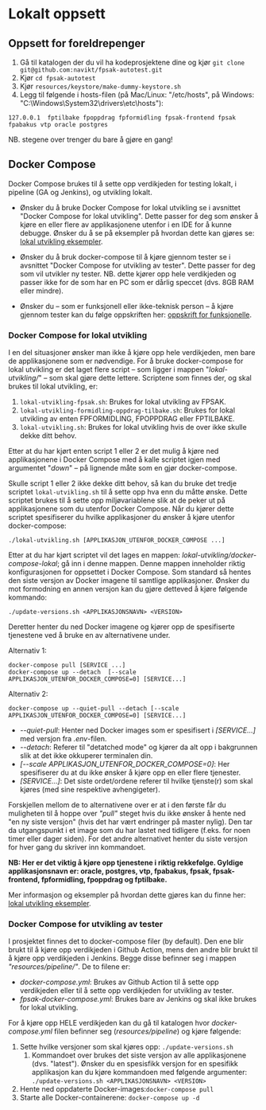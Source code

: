 # Lokalt oppsett
## Oppsett for foreldrepenger
1. Gå til katalogen der du vil ha kodeprosjektene dine og kjør `git clone git@github.com:navikt/fpsak-autotest.git`
2. Kjør `cd fpsak-autotest`
3. Kjør `resources/keystore/make-dummy-keystore.sh`
4. Legg til følgende i hosts-filen (på Mac/Linux: "/etc/hosts", på Windows: "C:\Windows\System32\drivers\etc\hosts"):
```
127.0.0.1  fptilbake fpoppdrag fpformidling fpsak-frontend fpsak fpabakus vtp oracle postgres
```

NB. stegene over trenger du bare å gjøre en gang!

## Docker Compose
Docker Compose brukes til å sette opp verdikjeden for testing lokalt, i pipeline (GA og Jenkins), og utvikling lokalt.

* Ønsker du å bruke Docker Compose for lokal utvikling se i avsnittet "Docker Compose for lokal utvikling". Dette passer for
deg som ønsker å kjøre en eller flere av applikasjonene utenfor i en IDE for å kunne debugge. Ønsker du å se på eksempler
på hvordan dette kan gjøres se: [lokal utvikling eksempler](lokal-utvikling-eksempler.md).

* Ønsker du å bruk docker-compose til å kjøre gjennom tester se i avsnittet "Docker Compose for utvikling av tester". Dette passer for deg som vil utvikler ny tester. 
NB. dette kjører opp hele verdikjeden og passer ikke for de som har en PC som er dårlig speccet
(dvs. 8GB RAM eller mindre).

* Ønsker du – som er funksjonell eller ikke-teknisk person – å kjøre gjennom tester kan du følge oppskriften her: 
[oppskrift for funksjonelle](funksjonell-testing-eksempel.md).


### Docker Compose for lokal utvikling
I en del situasjoner ønsker man ikke å kjøre opp hele verdikjeden, men bare de applikasjonene som er nødvendige. 
For å bruke docker-compose for lokal utvikling er det laget flere script – som ligger i mappen "_lokal-utvikling/_" – 
som skal gjøre dette lettere. Scriptene som finnes der, og skal brukes til lokal utvikling, er: 

1)  `lokal-utvikling-fpsak.sh`: Brukes for lokal utvikling av FPSAK.
2)  `lokal-utvikling-formidling-oppdrag-tilbake.sh`: Brukes for lokal utvikling av enten FPFORMIDLING, FPOPPDRAG eller FPTILBAKE.
3)  `lokal-utvikling.sh`: Brukes for lokal utvikling hvis de over ikke skulle dekke ditt behov.

Etter at du har kjørt enten script 1 eller 2 er det mulig å kjøre ned applikasjonene i Docker Compose med å kalle 
scriptet igjen med argumentet "_down_" – på lignende måte som en gjør docker-compose.


Skulle script 1 eller 2 ikke dekke ditt behov, så kan du bruke det tredje scriptet `lokal-utvikling.sh` til å sette opp
hva enn du måtte ønske. Dette scriptet brukes til å sette opp miljøvariablene slik at de peker ut på applikasjonene som
du utenfor Docker Compose. Når du kjører dette scriptet spesifiserer du hvilke applikasjoner du ønsker å 
kjøre utenfor docker-compose:

    ./lokal-utvikling.sh [APPLIKASJON_UTENFOR_DOCKER_COMPOSE ...]

Etter at du har kjørt scriptet vil det lages en mappen: *lokal-utvikling/docker-compose-lokal*; gå inn i denne mappen.
Denne mappen inneholder riktig konfigurasjonen for oppsettet i Docker Compose. Som standard så hentes den siste versjon 
av Docker imagene til samtlige applikasjoner. Ønsker du mot formodning en annen versjon kan du gjøre detteved å kjøre 
følgende kommando:

    ./update-versions.sh <APPLIKASJONSNAVN> <VERSION>

Deretter henter du ned Docker imagene og kjører opp de spesifiserte tjenestene ved å bruke en av alternativene under.

Alternativ 1:

    docker-compose pull [SERVICE ...]
    docker-compose up --detach  [--scale APPLIKASJON_UTENFOR_DOCKER_COMPOSE=0] [SERVICE...]
    
Alternativ 2:

    docker-compose up --quiet-pull --detach [--scale APPLIKASJON_UTENFOR_DOCKER_COMPOSE=0] [SERVICE...]

* _--quiet-pull_: Henter ned Docker images som er spesifisert i _[SERVICE...]_ med versjon fra _.env_-filen.    
* _--detach_: Referer til "detatched mode" og kjører da alt opp i bakgrunnen slik at det ikke okkuperer terminalen din.
* _[--scale APPLIKASJON_UTENFOR_DOCKER_COMPOSE=0]_: Her spesifiserer du at du ikke ønsker å kjøre opp en eller flere tjenester.
* _[SERVICE...]_: Det siste ordet/ordene referer til hvilke tjenste(r) som skal kjøres (med sine respektive avhengigeter).

Forskjellen mellom de to alternativene over er at i den første får du muligheten til å hoppe over _"pull"_ steget hvis du
ikke ønsker å hente ned "en ny siste versjon" (hvis det har vært endringer på master nylig). Den tar da utgangspunkt i et 
image som du har lastet ned tidligere (f.eks. for noen timer eller dager siden). For det andre alternativet henter du siste 
versjon for hver gang du skriver inn kommandoet. 

**NB: Her er det viktig å kjøre opp tjenestene i riktig rekkefølge. Gyldige applikasjonsnavn er: oracle, postgres, vtp, 
fpabakus, fpsak, fpsak-frontend, fpformidling, fpoppdrag og fptilbake.**

 Mer informasjon og eksempler på hvordan dette gjøres kan du finne her: [lokal utvikling eksempler](lokal-utvikling-eksempler.md).


### Docker Compose for utvikling av tester
I prosjektet finnes det to docker-compose filer (by default). Den ene blir brukt til å kjøre opp verdikjeden i Github Action,
mens den andre blir brukt til å kjøre opp verdikjeden i Jenkins. Begge disse befinner seg i mappen *"resources/pipeline/"*.
De to filene er:

* *docker-compose.yml*: Brukes av Github Action til å sette opp verdikjeden eller til å sette opp verdikjeden for utvikling av tester.
* *fpsak-docker-compose.yml*: Brukes bare av Jenkins og skal ikke brukes for lokal utvikling.


For å kjøre opp HELE verdikjeden kan du gå til katalogen hvor *docker-compose.yml* filen befinner seg (_resources/pipeline_) 
og kjøre følgende:

1. Sette hvilke versjoner som skal kjøres opp: `./update-versions.sh`
    1. Kommandoet over brukes det siste versjon av alle applikasjonene (dvs. "latest"). Ønsker du en spesisfikk versjon for en spesifikk applikasjon
    kan du kjøre kommandoen med følgende argumenter:
        `./update-versions.sh <APPLIKASJONSNAVN> <VERSION>` 
2. Hente ned oppdaterte Docker-images:`docker-compose pull`
3. Starte alle Docker-containerene: `docker-compose up -d`
